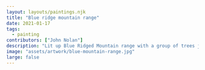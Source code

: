 ```yaml
---
layout: layouts/paintings.njk
title: "Blue ridge mountain range"
date: 2021-01-17
tags: 
  - painting
contributors: ["John Nolan"]
description: "Lit up Blue Ridged Mountain range with a group of trees just in the fore front."
image: "assets/artwork/blue-mountain-range.jpg"
large: false
---
```

